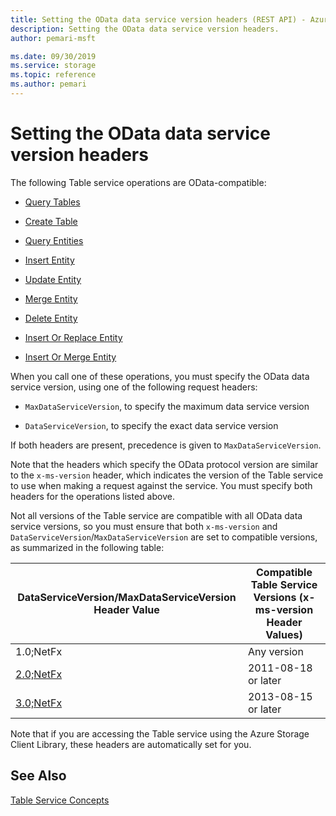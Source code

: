 ```yaml
---
title: Setting the OData data service version headers (REST API) - Azure Storage
description: Setting the OData data service version headers.
author: pemari-msft

ms.date: 09/30/2019
ms.service: storage
ms.topic: reference
ms.author: pemari
---
```


# Setting the OData data service version headers

The following Table service operations are OData-compatible:  
  
-   [Query Tables](Query-Tables.md)  
  
-   [Create Table](Create-Table.md)  
  
-   [Query Entities](Query-Entities.md)  
  
-   [Insert Entity](Insert-Entity.md)  
  
-   [Update Entity](Update-Entity2.md)  
  
-   [Merge Entity](Merge-Entity.md)  
  
-   [Delete Entity](Delete-Entity1.md)  
  
-   [Insert Or Replace Entity](Insert-Or-Replace-Entity.md)  
  
-   [Insert Or Merge Entity](Insert-Or-Merge-Entity.md)  
  
 When you call one of these operations, you must specify the OData data service version, using one of the following request headers:  
  
-   `MaxDataServiceVersion`, to specify the maximum data service version  
  
-   `DataServiceVersion`, to specify the exact data service version  
  
 If both headers are present, precedence is given to `MaxDataServiceVersion`.  
  
 Note that the headers which specify the OData protocol version are similar to the `x-ms-version` header, which indicates the version of the Table service to use when making a request against the service. You must specify both headers for the operations listed above.  
  
 Not all versions of the Table service are compatible with all OData data service versions, so you must ensure that both `x-ms-version` and `DataServiceVersion`/`MaxDataServiceVersion` are set to compatible versions, as summarized in the following table:  
  
|DataServiceVersion/MaxDataServiceVersion Header Value|Compatible Table Service Versions (x-ms-version Header Values)|  
|------------------------------------------------------------|------------------------------------------------------------------------|  
|1.0;NetFx|Any version|  
|[2.0;NetFx](http://www.odata.org/)|2011-08-18 or later|  
|[3.0;NetFx](http://www.odata.org/)|2013-08-15 or later|  
  
 Note that if you are accessing the Table service using the Azure Storage Client Library, these headers are automatically set for you.  
  
## See Also  
 [Table Service Concepts](Table-Service-Concepts.md)
